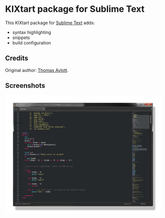 # KIXtart package for Sublime Text

This KIXtart package for [Sublime Text](http://www.sublimetext.com/) adds:
- syntax highlighting
- snippets
- build configuration

## Credits
Original author: [Thomas Aylott](http://svn.textmate.org/trunk/Bundles/ASP_vb_NET.tmbundle/).

## Screenshots

![Monokai](https://raw.githubusercontent.com/vipex/KIXtart.tmLanguage/master/screenshots/monokai.png)
